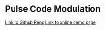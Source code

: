 # Pulse Code Modulation
[Link to Github Repo](https://github.com/gs-niteesh/delta-modulation/tree/PCM)
[Link to online demo page](https://pvz-pcm.glitch.me/)